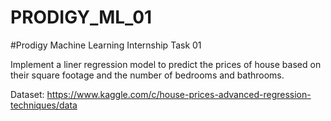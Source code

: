 # PRODIGY_ML_01

#Prodigy Machine Learning Internship Task 01

Implement a liner regression model to predict the prices of house based on their square footage and the number of bedrooms and bathrooms.

Dataset: https://www.kaggle.com/c/house-prices-advanced-regression-techniques/data
